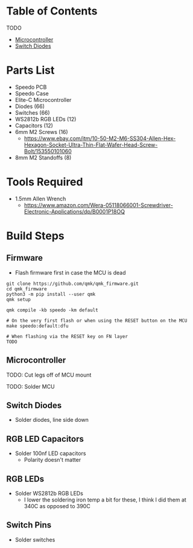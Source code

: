 
# Table of Contents

TODO

- [Microcontroller](#microcontroller)
- [Switch Diodes](#switch-diodes)

# Parts List

- Speedo PCB
- Speedo Case
- Elite-C Microcontroller
- Diodes (66)
- Switches (66)
- WS2812b RGB LEDs (12)
- Capacitors (12)
- 6mm M2 Screws (16)
    - https://www.ebay.com/itm/10-50-M2-M6-SS304-Allen-Hex-Hexagon-Socket-Ultra-Thin-Flat-Wafer-Head-Screw-Bolt/153550101060
- 8mm M2 Standoffs (8)

# Tools Required

- 1.5mm Allen Wrench
    - https://www.amazon.com/Wera-05118066001-Screwdriver-Electronic-Applications/dp/B0001P18OQ

# Build Steps

## Firmware

- Flash firmware first in case the MCU is dead

```
git clone https://github.com/qmk/qmk_firmware.git
cd qmk_firmware
python3 -m pip install --user qmk
qmk setup

qmk compile -kb speedo -km default

# On the very first flash or when using the RESET button on the MCU
make speedo:default:dfu

# When flashing via the RESET key on FN layer
TODO
```

## Microcontroller

TODO: Cut legs off of MCU mount

TODO: Solder MCU

## Switch Diodes

- Solder diodes, line side down

## RGB LED Capacitors

- Solder 100nf LED capacitors
    - Polarity doesn't matter

## RGB LEDs

- Solder WS2812b RGB LEDs
    - I lower the soldering iron temp a bit for these, I think I did them at
      340C as opposed to 390C

## Switch Pins

- Solder switches


